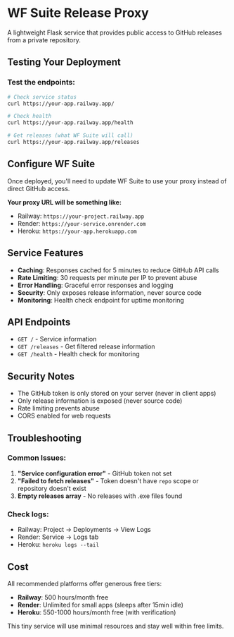 # WF Suite Release Proxy

A lightweight Flask service that provides public access to GitHub releases from a private repository.


## Testing Your Deployment

### Test the endpoints:
```bash
# Check service status
curl https://your-app.railway.app/

# Check health
curl https://your-app.railway.app/health

# Get releases (what WF Suite will call)
curl https://your-app.railway.app/releases
```

## Configure WF Suite

Once deployed, you'll need to update WF Suite to use your proxy instead of direct GitHub access.

**Your proxy URL will be something like:**
- Railway: `https://your-project.railway.app`
- Render: `https://your-service.onrender.com`
- Heroku: `https://your-app.herokuapp.com`

## Service Features

- **Caching**: Responses cached for 5 minutes to reduce GitHub API calls
- **Rate Limiting**: 30 requests per minute per IP to prevent abuse
- **Error Handling**: Graceful error responses and logging
- **Security**: Only exposes release information, never source code
- **Monitoring**: Health check endpoint for uptime monitoring

## API Endpoints

- `GET /` - Service information
- `GET /releases` - Get filtered release information
- `GET /health` - Health check for monitoring

## Security Notes

- The GitHub token is only stored on your server (never in client apps)
- Only release information is exposed (never source code)
- Rate limiting prevents abuse
- CORS enabled for web requests

## Troubleshooting

### Common Issues:

1. **"Service configuration error"** - GitHub token not set
2. **"Failed to fetch releases"** - Token doesn't have `repo` scope or repository doesn't exist
3. **Empty releases array** - No releases with .exe files found

### Check logs:
- Railway: Project → Deployments → View Logs
- Render: Service → Logs tab
- Heroku: `heroku logs --tail`

## Cost

All recommended platforms offer generous free tiers:
- **Railway**: 500 hours/month free
- **Render**: Unlimited for small apps (sleeps after 15min idle)
- **Heroku**: 550-1000 hours/month free (with verification)

This tiny service will use minimal resources and stay well within free limits. 
